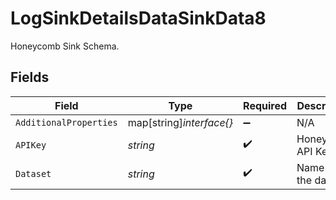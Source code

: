 # LogSinkDetailsDataSinkData8

Honeycomb Sink Schema.


## Fields

| Field                    | Type                     | Required                 | Description              | Example                  |
| ------------------------ | ------------------------ | ------------------------ | ------------------------ | ------------------------ |
| `AdditionalProperties`   | map[string]*interface{}* | :heavy_minus_sign:       | N/A                      |                          |
| `APIKey`                 | *string*                 | :heavy_check_mark:       | Honeycomb API Key        | b1dd3feb585asd1a3e9      |
| `Dataset`                | *string*                 | :heavy_check_mark:       | Name of the dataset      | staging-logs             |